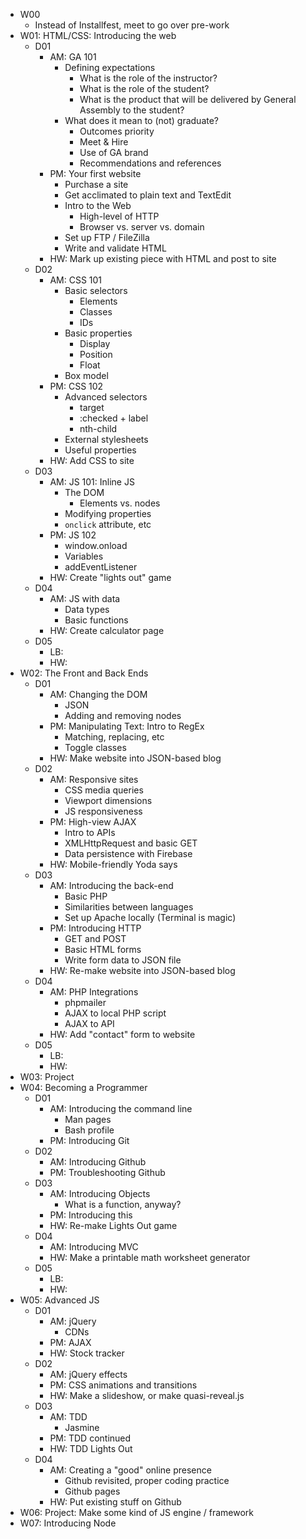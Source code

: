 - W00
  - Instead of Installfest, meet to go over pre-work
- W01: HTML/CSS: Introducing the web
  - D01
    - AM: GA 101
      - Defining expectations
        - What is the role of the instructor?
        - What is the role of the student?
        - What is the product that will be delivered by General Assembly to the student?
      - What does it mean to (not) graduate?
        - Outcomes priority
        - Meet & Hire
        - Use of GA brand
        - Recommendations and references
    - PM: Your first website
      - Purchase a site
      - Get acclimated to plain text and TextEdit
      - Intro to the Web
        - High-level of HTTP
        - Browser vs. server vs. domain
      - Set up FTP / FileZilla
      - Write and validate HTML
    - HW: Mark up existing piece with HTML and post to site
  - D02
    - AM: CSS 101
      - Basic selectors
        - Elements
        - Classes
        - IDs
      - Basic properties
        - Display
        - Position
        - Float
      - Box model
    - PM: CSS 102
      - Advanced selectors
        - target
        - :checked + label
        - nth-child
      - External stylesheets
      - Useful properties
    - HW: Add CSS to site
  - D03
    - AM: JS 101: Inline JS
      - The DOM
        - Elements vs. nodes
      - Modifying properties
      - `onclick` attribute, etc
    - PM: JS 102
      - window.onload
      - Variables
      - addEventListener
    - HW: Create "lights out" game
  - D04
    - AM: JS with data
      - Data types
      - Basic functions
    - HW: Create calculator page
  - D05
    - LB:
    - HW:
- W02: The Front and Back Ends
  - D01
    - AM: Changing the DOM
      - JSON
      - Adding and removing nodes
    - PM: Manipulating Text: Intro to RegEx
      - Matching, replacing, etc
      - Toggle classes
    - HW: Make website into JSON-based blog
  - D02
    - AM: Responsive sites
      - CSS media queries
      - Viewport dimensions
      - JS responsiveness
    - PM: High-view AJAX
      - Intro to APIs
      - XMLHttpRequest and basic GET
      - Data persistence with Firebase
    - HW: Mobile-friendly Yoda says
  - D03
    - AM: Introducing the back-end
      - Basic PHP
      - Similarities between languages
      - Set up Apache locally (Terminal is magic)
    - PM: Introducing HTTP
      - GET and POST
      - Basic HTML forms
      - Write form data to JSON file
    - HW: Re-make website into JSON-based blog
  - D04
    - AM: PHP Integrations
      - phpmailer
      - AJAX to local PHP script
      - AJAX to API
    - HW: Add "contact" form to website
  - D05
    - LB:
    - HW:
- W03: Project
- W04: Becoming a Programmer
  - D01
    - AM: Introducing the command line
      - Man pages
      - Bash profile
    - PM: Introducing Git
  - D02
    - AM: Introducing Github
    - PM: Troubleshooting Github
  - D03
    - AM: Introducing Objects
      - What is a function, anyway?
    - PM: Introducing this
    - HW: Re-make Lights Out game
  - D04
    - AM: Introducing MVC
    - HW: Make a printable math worksheet generator
  - D05
    - LB:
    - HW:
- W05: Advanced JS
  - D01
    - AM: jQuery
      - CDNs
    - PM: AJAX
    - HW: Stock tracker
  - D02
    - AM: jQuery effects
    - PM: CSS animations and transitions
    - HW: Make a slideshow, or make quasi-reveal.js
  - D03
    - AM: TDD
      - Jasmine
    - PM: TDD continued
    - HW: TDD Lights Out
  - D04
    - AM: Creating a "good" online presence
      - Github revisited, proper coding practice
      - Github pages
    - HW: Put existing stuff on Github
- W06: Project: Make some kind of JS engine / framework
- W07: Introducing Node

